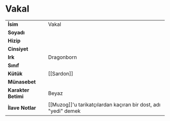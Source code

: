 # Vakal   
|  |  |  
|---|---|  
| **İsim** | Vakal |  
| **Soyadı** |  |  
| **Hizip** |  |  
| **Cinsiyet** |  |  
| **Irk** | Dragonborn |  
| **Sınıf** |  |  
| **Kütük** | [[Sardon]] |  
| **Münasebet** |  |  
| **Karakter Betimi** | Beyaz |  
| **İlave Notlar** | [[Muzog]]'u tarikatçılardan kaçıran bir dost, adı "yedi" demek |  
